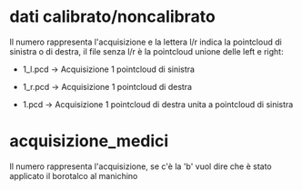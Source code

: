 # dati calibrato/noncalibrato
Il numero rappresenta l'acquisizione e la lettera l/r indica la pointcloud di sinistra o di destra, il file senza l/r è la pointcloud unione delle left e right:

- 1_l.pcd -> Acquisizione 1 pointcloud di sinistra 

- 1_r.pcd -> Acquisizione 1 pointcloud di destra

- 1.pcd -> Acquisizione 1 pointcloud di destra unita a pointcloud di sinistra

# acquisizione_medici
Il numero rappresenta l'acquisizione, se c'è la 'b' vuol dire che è stato applicato il borotalco al manichino
